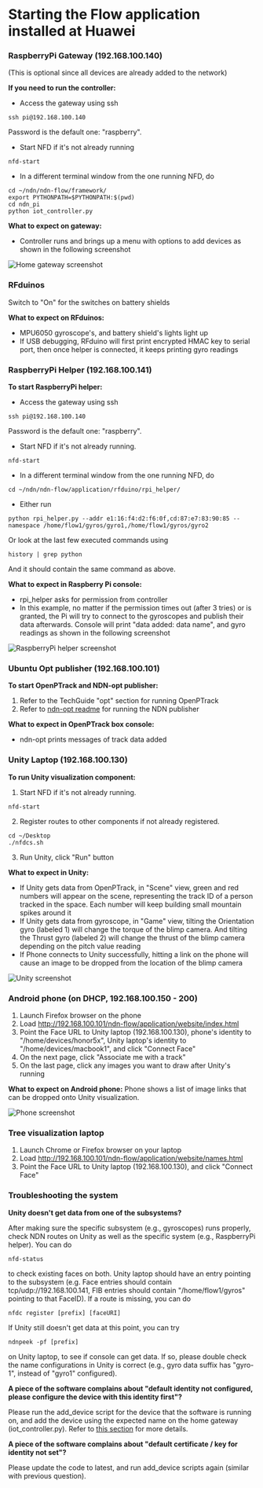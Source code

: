 Starting the Flow application installed at Huawei
=================================

### RaspberryPi Gateway (192.168.100.140)
(This is optional since all devices are already added to the network)

**If you need to run the controller:**

* Access the gateway using ssh
```
ssh pi@192.168.100.140
```
Password is the default one: "raspberry".

* Start NFD if it's not already running
```
nfd-start
```

* In a different terminal window from the one running NFD, do
```
cd ~/ndn/ndn-flow/framework/
export PYTHONPATH=$PYTHONPATH:$(pwd)
cd ndn_pi
python iot_controller.py
```

**What to expect on gateway:**
 * Controller runs and brings up a menu with options to add devices as shown in the following screenshot

![Home gateway screenshot](imgs/controller-screenshot-osx.png)

### RFduinos

Switch to "On" for the switches on battery shields

**What to expect on RFduinos:**
 * MPU6050 gyroscope's, and battery shield's lights light up
 * If USB debugging, RFduino will first print encrypted HMAC key to serial port, then once helper is connected, it keeps printing gyro readings

### RaspberryPi Helper (192.168.100.141)
**To start RaspberryPi helper:**

* Access the gateway using ssh
```
ssh pi@192.168.100.140
```
Password is the default one: "raspberry".
* Start NFD if it's not already running.
```
nfd-start
```
* In a different terminal window from the one running NFD, do
```
cd ~/ndn/ndn-flow/application/rfduino/rpi_helper/
```
* Either run
```
python rpi_helper.py --addr e1:16:f4:d2:f6:0f,cd:87:e7:83:90:85 --namespace /home/flow1/gyros/gyro1,/home/flow1/gyros/gyro2
```
Or look at the last few executed commands using 
```
history | grep python
```
And it should contain the same command as above.

**What to expect in Raspberry Pi console:**
 * rpi_helper asks for permission from controller
 * In this example, no matter if the permission times out (after 3 tries) or is granted, the Pi will try to connect to the gyroscopes and publish their data afterwards. Console will print "data added: data name", and gyro readings as shown in the following screenshot

![RaspberryPi helper screenshot](imgs/rpi-helper.png)

### Ubuntu Opt publisher (192.168.100.101)

**To start OpenPTrack and NDN-opt publisher:**

1. Refer to the TechGuide "opt" section for running OpenPTrack
2. Refer to [ndn-opt readme](https://github.com/OpenPTrack/ndn-opt/tree/master/publisher#how-to-use) for running the NDN publisher

**What to expect in OpenPTrack box console:**
 * ndn-opt prints messages of track data added

### Unity Laptop (192.168.100.130)

**To run Unity visualization component:**

1. Start NFD if it's not already running.
```
nfd-start
```
2. Register routes to other components if not already registered.
```
cd ~/Desktop
./nfdcs.sh
```
3. Run Unity, click "Run" button

**What to expect in Unity:**
 * If Unity gets data from OpenPTrack, in "Scene" view, green and red numbers will appear on the scene, representing the track ID of a person tracked in the space. Each number will keep building small mountain spikes around it
 * If Unity gets data from gyroscope, in "Game" view, tilting the Orientation gyro (labeled 1) will change the torque of the blimp camera. And tilting the Thrust gyro (labeled 2) will change the thrust of the blimp camera depending on the pitch value reading
 * If Phone connects to Unity successfully, hitting a link on the phone will cause an image to be dropped from the location of the blimp camera

![Unity screenshot](imgs/unity.png)

### Android phone (on DHCP, 192.168.100.150 - 200)

1. Launch Firefox browser on the phone
2. Load http://192.168.100.101/ndn-flow/application/website/index.html
3. Point the Face URL to Unity laptop (192.168.100.130), phone's identity to "/home/devices/honor5x", Unity laptop's identity to "/home/devices/macbook1", and click "Connect Face"
4. On the next page, click "Associate me with a track"
5. On the last page, click any images you want to draw after Unity's running

**What to expect on Android phone:**
Phone shows a list of image links that can be dropped onto Unity visualization.

![Phone screenshot](imgs/phone.png)

### Tree visualization laptop

1. Launch Chrome or Firefox browser on your laptop
2. Load http://192.168.100.101/ndn-flow/application/website/names.html
3. Point the Face URL to Unity laptop (192.168.100.130), and click "Connect Face"

### Troubleshooting the system

**Unity doesn't get data from one of the subsystems?**

After making sure the specific subsystem (e.g., gyroscopes) runs properly, check NDN routes on Unity as well as the specific system (e.g., RaspberryPi helper). You can do 
```
nfd-status
```
to check existing faces on both. Unity laptop should have an entry pointing to the subsystem (e.g. Face entries should contain tcp/udp://192.168.100.141, FIB entries should contain "/home/flow1/gyros" pointing to that FaceID). If a route is missing, you can do
```
nfdc register [prefix] [faceURI]
```
If Unity still doesn't get data at this point, you can try
```
ndnpeek -pf [prefix]
```
on Unity laptop, to see if console can get data. If so, please double check the name configurations in Unity is correct (e.g., gyro data suffix has "gyro-1", instead of "gyro1" configured).

**A piece of the software complains about "default identity not configured, please configure the device with this identity first"?**

Please run the add\_device script for the device that the software is running on, and add the device using the expected name on the home gateway (iot\_controller.py). Refer to [this section](https://github.com/remap/ndn-flow/tree/master/framework/ndn_pi#how-to-use) for more details.

**A piece of the software complains about "default certificate / key for identity not set"?**

Please update the code to latest, and run add\_device scripts again (similar with previous question).
